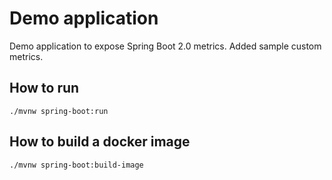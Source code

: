 # Demo application

Demo application to expose Spring Boot 2.0 metrics. Added sample custom metrics.

## How to run

`./mvnw spring-boot:run`

## How to build a docker image

`./mvnw spring-boot:build-image` 
